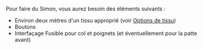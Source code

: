 Pour faire du Simon, vous aurez besoin des éléments suivants :

*   Environ deux mètres d'un tissu approprié (voir [Options de tissu](/docs/patterns/simon/fabric/))
*   Boutons
*   Interfaçage Fusible pour col et poignets (et éventuellement pour la patte avant)
